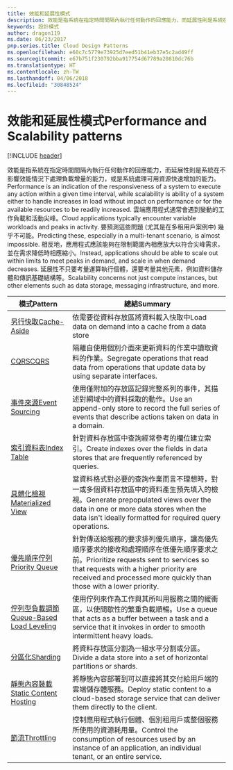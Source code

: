 ```yaml
---
title: 效能和延展性模式
description: 效能是指系統在指定時間間隔內執行任何動作的回應能力，而延展性則是系統在不影響效能情況下處理負載增量的能力，或是系統處理可用資源快速增加的能力。 雲端應用程式通常會遇到變動的工作負載和活動尖峰。 要預測這些問題 (尤其是在多租用戶案例中) 幾乎不可能。 相反地，應用程式應該能夠在限制範圍內相應放大以符合尖峰需求，並在需求降低時相應縮小。 延展性不只要考量運算執行個體，還要考量其他元素，例如資料儲存體和傳訊基礎結構等。
keywords: 設計模式
author: dragon119
ms.date: 06/23/2017
pnp.series.title: Cloud Design Patterns
ms.openlocfilehash: e60c7c5779e73925d7eed51b41eb37e5c2ad49ff
ms.sourcegitcommit: e67b751f230792bba917754d67789a20810dc76b
ms.translationtype: HT
ms.contentlocale: zh-TW
ms.lasthandoff: 04/06/2018
ms.locfileid: "30848524"
---
```

# <a name="performance-and-scalability-patterns"></a><span data-ttu-id="a5416-108">效能和延展性模式</span><span class="sxs-lookup"><span data-stu-id="a5416-108">Performance and Scalability patterns</span></span>

[!INCLUDE [header](../../_includes/header.md)]

<span data-ttu-id="a5416-109">效能是指系統在指定時間間隔內執行任何動作的回應能力，而延展性則是系統在不影響效能情況下處理負載增量的能力，或是系統處理可用資源快速增加的能力。</span><span class="sxs-lookup"><span data-stu-id="a5416-109">Performance is an indication of the responsiveness of a system to execute any action within a given time interval, while scalability is ability of a system either to handle increases in load without impact on performance or for the available resources to be readily increased.</span></span> <span data-ttu-id="a5416-110">雲端應用程式通常會遇到變動的工作負載和活動尖峰。</span><span class="sxs-lookup"><span data-stu-id="a5416-110">Cloud applications typically encounter variable workloads and peaks in activity.</span></span> <span data-ttu-id="a5416-111">要預測這些問題 (尤其是在多租用戶案例中) 幾乎不可能。</span><span class="sxs-lookup"><span data-stu-id="a5416-111">Predicting these, especially in a multi-tenant scenario, is almost impossible.</span></span> <span data-ttu-id="a5416-112">相反地，應用程式應該能夠在限制範圍內相應放大以符合尖峰需求，並在需求降低時相應縮小。</span><span class="sxs-lookup"><span data-stu-id="a5416-112">Instead, applications should be able to scale out within limits to meet peaks in demand, and scale in when demand decreases.</span></span> <span data-ttu-id="a5416-113">延展性不只要考量運算執行個體，還要考量其他元素，例如資料儲存體和傳訊基礎結構等。</span><span class="sxs-lookup"><span data-stu-id="a5416-113">Scalability concerns not just compute instances, but other elements such as data storage, messaging infrastructure, and more.</span></span>


|                           <span data-ttu-id="a5416-114">模式</span><span class="sxs-lookup"><span data-stu-id="a5416-114">Pattern</span></span>                            |                                                                        <span data-ttu-id="a5416-115">總結</span><span class="sxs-lookup"><span data-stu-id="a5416-115">Summary</span></span>                                                                         |
|--------------------------------------------------------------|--------------------------------------------------------------------------------------------------------------------------------------------------------|
|               [<span data-ttu-id="a5416-116">另行快取</span><span class="sxs-lookup"><span data-stu-id="a5416-116">Cache-Aside</span></span>](../cache-aside.md)               |                                                   <span data-ttu-id="a5416-117">依需要從資料存放區將資料載入快取中</span><span class="sxs-lookup"><span data-stu-id="a5416-117">Load data on demand into a cache from a data store</span></span>                                                   |
|                      [<span data-ttu-id="a5416-118">CQRS</span><span class="sxs-lookup"><span data-stu-id="a5416-118">CQRS</span></span>](../cqrs.md)                      |                           <span data-ttu-id="a5416-119">隔離自使用個別介面來更新資料的作業中讀取資料的作業。</span><span class="sxs-lookup"><span data-stu-id="a5416-119">Segregate operations that read data from operations that update data by using separate interfaces.</span></span>                           |
|            [<span data-ttu-id="a5416-120">事件來源</span><span class="sxs-lookup"><span data-stu-id="a5416-120">Event Sourcing</span></span>](../event-sourcing.md)            |                     <span data-ttu-id="a5416-121">使用僅附加的存放區記錄完整系列的事件，其描述對網域中的資料採取的動作。</span><span class="sxs-lookup"><span data-stu-id="a5416-121">Use an append-only store to record the full series of events that describe actions taken on data in a domain.</span></span>                      |
|               [<span data-ttu-id="a5416-122">索引資料表</span><span class="sxs-lookup"><span data-stu-id="a5416-122">Index Table</span></span>](../index-table.md)               |                                <span data-ttu-id="a5416-123">針對資料存放區中查詢經常參考的欄位建立索引。</span><span class="sxs-lookup"><span data-stu-id="a5416-123">Create indexes over the fields in data stores that are frequently referenced by queries.</span></span>                                |
|         [<span data-ttu-id="a5416-124">具體化檢視</span><span class="sxs-lookup"><span data-stu-id="a5416-124">Materialized View</span></span>](../materialized-view.md)         |       <span data-ttu-id="a5416-125">當資料格式對必要的查詢作業而言不理想時，對一或多個資料存放區中的資料產生預先填入的檢視。</span><span class="sxs-lookup"><span data-stu-id="a5416-125">Generate prepopulated views over the data in one or more data stores when the data isn't ideally formatted for required query operations.</span></span>        |
|            [<span data-ttu-id="a5416-126">優先順序佇列</span><span class="sxs-lookup"><span data-stu-id="a5416-126">Priority Queue</span></span>](../priority-queue.md)            | <span data-ttu-id="a5416-127">針對傳送給服務的要求排列優先順序，讓高優先順序要求的接收和處理順序在低優先順序要求之前。</span><span class="sxs-lookup"><span data-stu-id="a5416-127">Prioritize requests sent to services so that requests with a higher priority are received and processed more quickly than those with a lower priority.</span></span> |
| [<span data-ttu-id="a5416-128">佇列型負載調節</span><span class="sxs-lookup"><span data-stu-id="a5416-128">Queue-Based Load Leveling</span></span>](../queue-based-load-leveling.md) |              <span data-ttu-id="a5416-129">使用佇列來作為工作與其所叫用服務之間的緩衝區，以使間歇性的繁重負載順暢。</span><span class="sxs-lookup"><span data-stu-id="a5416-129">Use a queue that acts as a buffer between a task and a service that it invokes in order to smooth intermittent heavy loads.</span></span>               |
|                  [<span data-ttu-id="a5416-130">分區化</span><span class="sxs-lookup"><span data-stu-id="a5416-130">Sharding</span></span>](../sharding.md)                  |                                           <span data-ttu-id="a5416-131">將資料存放區分割為一組水平分割或分區。</span><span class="sxs-lookup"><span data-stu-id="a5416-131">Divide a data store into a set of horizontal partitions or shards.</span></span>                                           |
|    [<span data-ttu-id="a5416-132">靜態內容裝載</span><span class="sxs-lookup"><span data-stu-id="a5416-132">Static Content Hosting</span></span>](../static-content-hosting.md)    |                          <span data-ttu-id="a5416-133">將靜態內容部署到可以直接將其交付給用戶端的雲端儲存體服務。</span><span class="sxs-lookup"><span data-stu-id="a5416-133">Deploy static content to a cloud-based storage service that can deliver them directly to the client.</span></span>                          |
|                [<span data-ttu-id="a5416-134">節流</span><span class="sxs-lookup"><span data-stu-id="a5416-134">Throttling</span></span>](../throttling.md)                |                <span data-ttu-id="a5416-135">控制應用程式執行個體、個別租用戶或整個服務所使用的資源耗用量。</span><span class="sxs-lookup"><span data-stu-id="a5416-135">Control the consumption of resources used by an instance of an application, an individual tenant, or an entire service.</span></span>                 |

